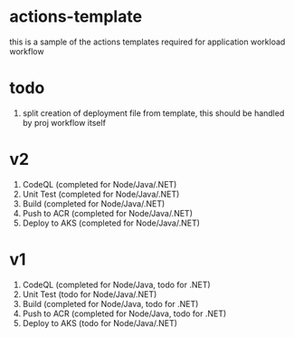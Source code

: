 # actions-template  
this is a sample of the actions templates required for application workload workflow
  
# todo   
1. split creation of deployment file from template, this should be handled by proj workflow itself
   
# v2   
1. CodeQL (completed for Node/Java/.NET) 
2. Unit Test (completed for Node/Java/.NET)   
3. Build (completed for Node/Java/.NET)   
4. Push to ACR (completed for Node/Java/.NET)   
5. Deploy to AKS (completed for Node/Java/.NET)
  
# v1
1. CodeQL (completed for Node/Java, todo for .NET) 
2. Unit Test (todo for Node/Java/.NET)   
3. Build (completed for Node/Java, todo for .NET)   
4. Push to ACR (completed for Node/Java, todo for .NET)   
5. Deploy to AKS (todo for Node/Java/.NET)
